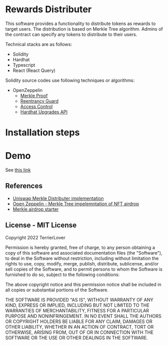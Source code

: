 # Rewards Distributer
This software provides a functionality to distribute tokens as rewards to target users. The distribution is based on Merkle Tree algorithm. Admins of the contract can specify any tokens to distribute to their users.

Technical stacks are as follows:
- Solidity
- Hardhat
- Typescript
- React (React Query)

Solidity source codes use following techniques or algorithms:
- OpenZeppelin
  - [Merkle Proof](https://docs.openzeppelin.com/contracts/4.x/api/utils#MerkleProof)
  - [Reentrancy Guard](https://docs.openzeppelin.com/contracts/4.x/api/security#ReentrancyGuard)
  - [Access Control](https://docs.openzeppelin.com/contracts/4.x/api/access)
  - [Hardhat Upgrades API](https://docs.openzeppelin.com/upgrades-plugins/1.x/api-hardhat-upgrades)

# Installation steps

# Demo
See [this link]()

## References
- [Uniswap Merkle Distributer implementation](https://github.com/Uniswap/merkle-distributor)
- [Open Zeppelin - Merkle Tree impelemntation of NFT airdrop](https://blog.openzeppelin.com/workshop-recap-building-an-nft-merkle-drop/ )
- [Merkle airdrop starter](https://github.com/Anish-Agnihotri/merkle-airdrop-starter)

## License - MIT License

Copyright 2022 TerrierLover

Permission is hereby granted, free of charge, to any person obtaining a copy of this software and associated documentation files (the "Software"), to deal in the Software without restriction, including without limitation the rights to use, copy, modify, merge, publish, distribute, sublicense, and/or sell copies of the Software, and to permit persons to whom the Software is furnished to do so, subject to the following conditions:

The above copyright notice and this permission notice shall be included in all copies or substantial portions of the Software.

THE SOFTWARE IS PROVIDED "AS IS", WITHOUT WARRANTY OF ANY KIND, EXPRESS OR IMPLIED, INCLUDING BUT NOT LIMITED TO THE WARRANTIES OF MERCHANTABILITY, FITNESS FOR A PARTICULAR PURPOSE AND NONINFRINGEMENT. IN NO EVENT SHALL THE AUTHORS OR COPYRIGHT HOLDERS BE LIABLE FOR ANY CLAIM, DAMAGES OR OTHER LIABILITY, WHETHER IN AN ACTION OF CONTRACT, TORT OR OTHERWISE, ARISING FROM, OUT OF OR IN CONNECTION WITH THE SOFTWARE OR THE USE OR OTHER DEALINGS IN THE SOFTWARE.
